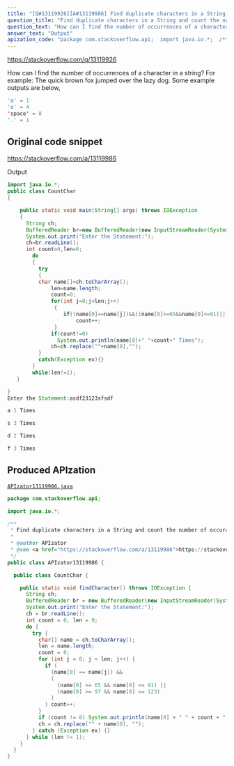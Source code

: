 ```yaml
---
title: "[Q#13119926][A#13119986] Find duplicate characters in a String and count the number of occurances using Java"
question_title: "Find duplicate characters in a String and count the number of occurances using Java"
question_text: "How can I find the number of occurrences of a character in a string? For example: The quick brown fox jumped over the lazy dog. Some example outputs are below,"
answer_text: "Output"
apization_code: "package com.stackoverflow.api;  import java.io.*;  /**  * Find duplicate characters in a String and count the number of occurances using Java  *  * @author APIzator  * @see <a href=\"https://stackoverflow.com/a/13119986\">https://stackoverflow.com/a/13119986</a>  */ public class APIzator13119986 {    public class CountChar {      public static void findCharacter() throws IOException {       String ch;       BufferedReader br = new BufferedReader(new InputStreamReader(System.in));       System.out.print(\"Enter the Statement:\");       ch = br.readLine();       int count = 0, len = 0;       do {         try {           char[] name = ch.toCharArray();           len = name.length;           count = 0;           for (int j = 0; j < len; j++) {             if (               (name[0] == name[j]) &&               (                 (name[0] >= 65 && name[0] <= 91) ||                 (name[0] >= 97 && name[0] <= 123)               )             ) count++;           }           if (count != 0) System.out.println(name[0] + \" \" + count + \" Times\");           ch = ch.replace(\"\" + name[0], \"\");         } catch (Exception ex) {}       } while (len != 1);     }   } }"
---
```


https://stackoverflow.com/q/13119926

How can I find the number of occurrences of a character in a string?
For example: The quick brown fox jumped over the lazy dog.
Some example outputs are below,


```java
'a' = 1
'o' = 4
'space' = 8
'.' = 1
```


## Original code snippet

https://stackoverflow.com/a/13119986

Output

```java
import java.io.*;
public class CountChar 
{

    public static void main(String[] args) throws IOException
    {
      String ch;
      BufferedReader br=new BufferedReader(new InputStreamReader(System.in));
      System.out.print("Enter the Statement:");
      ch=br.readLine();
      int count=0,len=0;
        do
        {  
          try
          {
          char name[]=ch.toCharArray();
              len=name.length;
              count=0;
              for(int j=0;j<len;j++)
               {
                  if((name[0]==name[j])&&((name[0]>=65&&name[0]<=91)||(name[0]>=97&&name[0]<=123))) 
                      count++;
               }
              if(count!=0)
                System.out.println(name[0]+" "+count+" Times");
              ch=ch.replace(""+name[0],"");          
          }
          catch(Exception ex){}
        }
        while(len!=1);
   }

}
Enter the Statement:asdf23123sfsdf

a 1 Times

s 3 Times

d 2 Times

f 3 Times
```

## Produced APIzation

[`APIzator13119986.java`](https://github.com/pasqualesalza/apization-temp-data/raw/master/apizations/java/APIzator13119986.java)

```java
package com.stackoverflow.api;

import java.io.*;

/**
 * Find duplicate characters in a String and count the number of occurances using Java
 *
 * @author APIzator
 * @see <a href="https://stackoverflow.com/a/13119986">https://stackoverflow.com/a/13119986</a>
 */
public class APIzator13119986 {

  public class CountChar {

    public static void findCharacter() throws IOException {
      String ch;
      BufferedReader br = new BufferedReader(new InputStreamReader(System.in));
      System.out.print("Enter the Statement:");
      ch = br.readLine();
      int count = 0, len = 0;
      do {
        try {
          char[] name = ch.toCharArray();
          len = name.length;
          count = 0;
          for (int j = 0; j < len; j++) {
            if (
              (name[0] == name[j]) &&
              (
                (name[0] >= 65 && name[0] <= 91) ||
                (name[0] >= 97 && name[0] <= 123)
              )
            ) count++;
          }
          if (count != 0) System.out.println(name[0] + " " + count + " Times");
          ch = ch.replace("" + name[0], "");
        } catch (Exception ex) {}
      } while (len != 1);
    }
  }
}

```